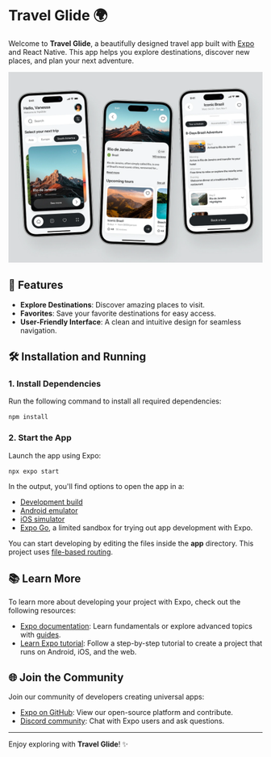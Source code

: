 # Travel Glide 🌍

Welcome to **Travel Glide**, a beautifully designed travel app built with [Expo](https://expo.dev) and React Native. This app helps you explore destinations, discover new places, and plan your next adventure.

![Travel Glide Splash](./assets/images/design-challenge-travel-app.webp)

## 🚀 Features

- **Explore Destinations**: Discover amazing places to visit.
- **Favorites**: Save your favorite destinations for easy access.
- **User-Friendly Interface**: A clean and intuitive design for seamless navigation.

## 🛠️ Installation and Running

### 1. Install Dependencies

Run the following command to install all required dependencies:

```bash
npm install
```

### 2. Start the App

Launch the app using Expo:

```bash
npx expo start
```

In the output, you'll find options to open the app in a:

- [Development build](https://docs.expo.dev/develop/development-builds/introduction/)
- [Android emulator](https://docs.expo.dev/workflow/android-studio-emulator/)
- [iOS simulator](https://docs.expo.dev/workflow/ios-simulator/)
- [Expo Go](https://expo.dev/go), a limited sandbox for trying out app development with Expo.

You can start developing by editing the files inside the **app** directory. This project uses [file-based routing](https://docs.expo.dev/router/introduction).


## 📚 Learn More

To learn more about developing your project with Expo, check out the following resources:

- [Expo documentation](https://docs.expo.dev/): Learn fundamentals or explore advanced topics with [guides](https://docs.expo.dev/guides).
- [Learn Expo tutorial](https://docs.expo.dev/tutorial/introduction/): Follow a step-by-step tutorial to create a project that runs on Android, iOS, and the web.

## 🌐 Join the Community

Join our community of developers creating universal apps:

- [Expo on GitHub](https://github.com/expo/expo): View our open-source platform and contribute.
- [Discord community](https://chat.expo.dev): Chat with Expo users and ask questions.

---

Enjoy exploring with **Travel Glide**! ✨
